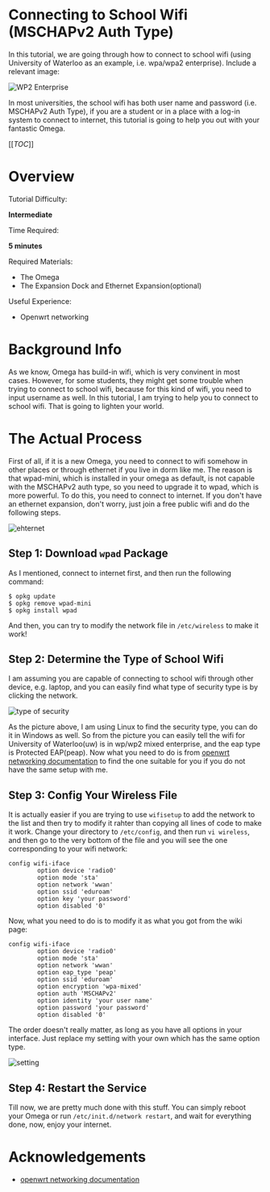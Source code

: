 # Connecting to School Wifi (MSCHAPv2 Auth Type)

In this tutorial, we are going through how to connect to school wifi (using University of Waterloo as an example, i.e. wpa/wpa2 enterprise).
Include a relevant image:

![WP2 Enterprise](http://sw.nohold.net/CiscoSB/Images/id1588_6_wet200securitywpaenterprise.png)


In most universities, the school wifi has both user name and password (i.e. MSCHAPv2 Auth Type), if you are a student or in a place with a log-in system to connect to internet, this tutorial is going to help you out with your fantastic Omega.


[[_TOC_]]


[//]: # (Overview)

# Overview 

Tutorial Difficulty:

**Intermediate**

Time Required:

**5 minutes**

Required Materials:
* The Omega
* The Expansion Dock and Ethernet Expansion(optional)

Useful Experience:
* Openwrt networking


# Background Info

As we know, Omega has build-in wifi, which is very convinent in most cases. However, for some students, they might get some trouble when trying to connect to school wifi, because for this kind of wifi, you need to input username as well. In this tutorial, I am trying to help you to connect to school wifi. That is going to lighten your world.



[//]: # (The Actual Process)

# The Actual Process

First of all, if it is a new Omega, you need to connect to wifi somehow in other places or through ethernet if you live in dorm like me. The reason is that wpad-mini, which is installed in your omega as default, is not capable with the MSCHAPv2 auth type, so you need to upgrade it to wpad, which is more powerful. To do this, you need to connect to internet. If you don't have an ethernet expansion, don't worry, just join a free public wifi and do the following steps.

![ehternet](http://i.imgur.com/9jF7sZ8.jpg?1)

[//]: # (The Steps)

## Step 1: Download `wpad` Package

As I mentioned, connect to internet first, and then run the following command:

```
$ opkg update
$ opkg remove wpad-mini
$ opkg install wpad
```
And then, you can try to modify the network file in `/etc/wireless` to make it work!

[//]: # (Step 2)

## Step 2: Determine the Type of School Wifi

I am assuming you are capable of connecting to school wifi through other device, e.g. laptop, and you can easily find what type of security type is by clicking the network.

![type of security](http://i.imgur.com/7qVsnw1.png)

As the picture above, I am using Linux to find the security type, you can do it in Windows as well. So from the picture you can easily tell the wifi for University of Waterloo(uw) is in wp/wp2 mixed enterprise, and the eap type is Protected EAP(peap). Now what you need to do is from [openwrt networking documentation](https://wiki.openwrt.org/doc/uci/wireless#wpa_modes) to find the one suitable for you if you do not have the same setup with me.

[//]: # (Step 3)

## Step 3: Config Your Wireless File

It is actually easier if you are trying to use `wifisetup` to add the network to the list and then try to modify it rahter than copying all lines of code to make it work. Change your directory to `/etc/config`, and then run `vi wireless`, and then go to the very bottom of the file and you will see the one corresponding to your wifi network:

```
config wifi-iface               
        option device 'radio0'  
        option mode 'sta'       
        option network 'wwan'   
        option ssid 'eduroam'   
        option key 'your password'        
        option disabled '0' 
```

Now, what you need to do is to modify it as what you got from the wiki page:

```
config wifi-iface               
        option device 'radio0'  
        option mode 'sta'       
        option network 'wwan'   
        option eap_type 'peap'  
        option ssid 'eduroam'   
        option encryption 'wpa-mixed'
        option auth 'MSCHAPv2'       
        option identity 'your user name'
        option password 'your password'        
        option disabled '0' 
```
The order doesn't really matter, as long as you have all options in your interface. Just replace my setting with your own which has the same option type.

![setting](http://i.imgur.com/Hjo5he8s.jpg)

[//]: # (Step 4)

## Step 4: Restart the Service

Till now, we are pretty much done with this stuff. You can simply reboot your Omega or run `/etc/init.d/network restart`, and wait for everything done, now, enjoy your internet.




[//]: # (Acknowledgements)

# Acknowledgements

* [openwrt networking documentation](https://wiki.openwrt.org/doc/uci/wireless#wpa_modes)

